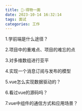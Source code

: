 ```yaml
---
title: 📣-得物一面
date: 2023-10-14 16:32:14
tags: 面试
categories: 工作
---
```


1.学前端是什么途径？

2.项目中的重难点、项目的难忘的点

3.对多维数组进行亚平

4.实现一个消息订阅与发布的模型

5.vue怎么实现数据驱动的？

6.看过vue的源码吗？

7.vue中组件的通信方式和应用场景？
